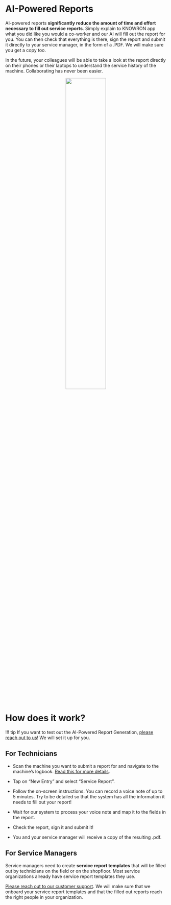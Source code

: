 # AI-Powered Reports

AI-powered reports **significantly reduce the amount of time and effort necessary to fill out service reports**. Simply explain to KNOWRON app what you did like you would a co-worker and our AI will fill out the report for you. You can then check that everything is there, sign the report and submit it directly to your service manager, in the form of a .PDF. We will make sure you get a copy too.

In the future, your colleagues will be able to take a look at the report directly on their phones or their laptops to understand the service history of the machine. Collaborating has never been easier.

<p align="center"><img src="https://i.imgur.com/KR0jeOI.gif " width="50%"></p>

# How does it work?

!!! tip
    If you want to test out the AI-Powered Report Generation, [please reach out to us](mailto:support@knowron.com?subject=I%20want%20to%20test%20the%20AI-powered%20Report%20Generator!&body=Dear%20KNOWRON%20team%2C%0D%0A%0D%0AI%20believe%20that%20me%20and%20my%20team%20would%20benefit%20greatly%20from%20the%20AI-powered%20Report%20Generation%20feature.%20Please%20get%20in%20contact%20with%20me%20to%20set%20it%20up!%0D%0A%0D%0AWarm%20regards)! We will set it up for you.

## For Technicians

- Scan the machine you want to submit a report for and navigate to the machine’s logbook. [Read this for more details](../logbook_na#how-to-get-started-with-the-machine-logbook).

- Tap on “New Entry” and select “Service Report”.

- Follow the on-screen instructions. You can record a voice note of up to 5 minutes. Try to be detailed so that the system has all the information it needs to fill out your report!

- Wait for our system to process your voice note and map it to the fields in the report.

- Check the report, sign it and submit it!

- You and your service manager will receive a copy of the resulting .pdf.

## For Service Managers

Service managers need to create **service report templates** that will be filled out by technicians on the field or on the shopfloor. Most service organizations already have service report templates they use. 

[Please reach out to our customer support](mailto:support@knowron.com?subject=I%20want%20to%20test%20the%20AI-powered%20Report%20Generator!&body=Dear%20KNOWRON%20team%2C%0D%0A%0D%0AI%20believe%20that%20me%20and%20my%20team%20would%20benefit%20greatly%20from%20the%20AI-powered%20Report%20Generation%20feature.%20Please%20get%20in%20contact%20with%20me%20to%20set%20it%20up!%0D%0A%0D%0AWarm%20regards). We will make sure that we onboard your service report templates and that the filled out reports reach the right people in your organization.